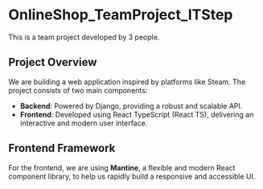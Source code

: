 # OnlineShop_TeamProject_ITStep

This is a team project developed by 3 people.

## Project Overview

We are building a web application inspired by platforms like Steam. The project consists of two main components:

- **Backend**: Powered by Django, providing a robust and scalable API.
- **Frontend**: Developed using React TypeScript (React TS), delivering an interactive and modern user interface.

## Frontend Framework

For the frontend, we are using **Mantine**, a flexible and modern React component library, to help us rapidly build a responsive and accessible UI.
